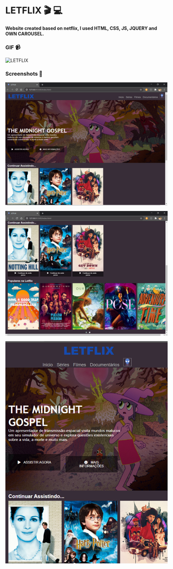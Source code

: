 # LETFLIX :clapper: :computer:

**Website created based on netflix, I used HTML, CSS, JS, JQUERY and OWN CAROUSEL.**

### **GIF**  :video_camera:

![LETFLIX](.\img\LETFLIX.gif)



### **Screenshots** :movie_camera:



![print1](.\img\print1.png)





![print2](.\img\print2.png)



![print3](.\img\print3.png)









